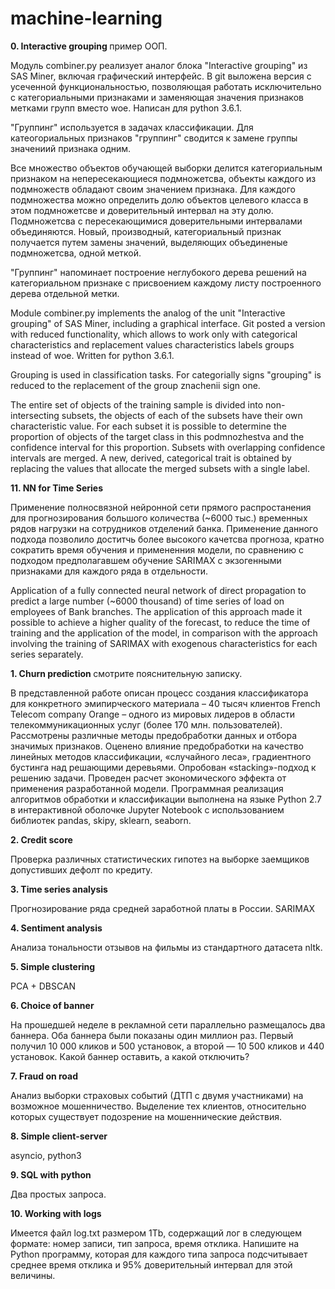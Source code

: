 # machine-learning
 <b>0. Interactive grouping </b>   пример ООП. 

Модуль combiner.py реализует аналог блока "Interactive grouping" из SAS Miner, включая графический интерфейс.
В git выложена версия с усеченной функциональностью, позволяющая работать исключительно с категориальными признаками и заменяющая значения признаков метками групп вместо woe. Написан для python 3.6.1.

"Группинг" используется в задачах классификации. Для катеогориальных признаков "группинг" сводится к замене группы значениий признака одним. 

Все множество объектов обучающей выборки делится категориальным признаком на непересекающиеся подмножетсва, объекты каждого из подмножеств обладают своим значением признака. Для каждого подмножества можно определить долю объектов целевого класса в этом подмножетсве и доверительный интервал на эту долю. Подмножетсва с пересекающимися доверительными интервалами объединяются. Новый, производный, категориальный признак получается путем замены значений, выделяющих объединеные подмножетсва, одной меткой. 

"Группинг" напоминает построение неглубокого дерева решений на категориальном признаке с присвоением каждому листу построенного дерева отдельной метки.  

Module combiner.py implements the analog of the unit "Interactive grouping" of SAS Miner, including a graphical interface. Git posted a version with reduced functionality, which allows to work only with categorical characteristics and replacement values characteristics labels groups instead of woe. Written for python 3.6.1.

Grouping is used in classification tasks. For categorially signs "grouping" is reduced to the replacement of the group znachenii sign one.

The entire set of objects of the training sample is divided into non-intersecting subsets, the objects of each of the subsets have their own characteristic value. For each subset it is possible to determine the proportion of objects of the target class in this podmnozhestva and the confidence interval for this proportion. Subsets with overlapping confidence intervals are merged. A new, derived, categorical trait is obtained by replacing the values that allocate the merged subsets with a single label.

 <b>11. NN for Time Series </b>

Применение полносвязной нейронной сети прямого распростанения для прогнозирования большого количества (~6000 тыс.) временных рядов нагрузки на сотрудников отделений банка. Применение данного подхода позволило доститчь более высокого качетсва прогноза,  кратно сократить время обучения и примененния модели, по сравнению с подходом предполагавшем обучение SARIMAX c экзогенными признаками для каждого ряда в отдельности.  

Application of a fully connected neural network of direct propagation to predict a large number (~6000 thousand) of time series of load on employees of Bank branches. The application of this approach made it possible to achieve a higher quality of the forecast, to reduce the time of training and the application of the model, in comparison with the approach involving the training of SARIMAX with exogenous characteristics for each series separately.

 <b>1. Churn prediction </b>  смотрите пояснительную записку. 

В представленной работе описан процесс создания классификатора для конкретного  эмипирческого материала –  40 тысяч клиентов French Telecom company Orange – одного из мировых лидеров в области телекоммуникационных услуг (более 170 млн. пользователей). Рассмотрены различные методы предобработки данных и отбора значимых признаков. Оценено влияние предобработки на качество линейных методов классификации,  «случайного леса», градиентного бустинга над решающими деревьями. Опробован «stacking»-подход к решению задачи. Проведен расчет экономического эффекта от применения разработанной модели.
Программная реализация алгоритмов обработки и классификации выполнена на языке Python 2.7 в интерактивной оболочке Jupyter Notebook c использованием библиотек pandas, skipy, sklearn, seaborn. 

<b>2. Credit score </b>

Проверка различных статистических гипотез на выборке заемщиков допустивших дефолт по кредиту. 

<b>3. Time series analysis </b>

Прогнозирование ряда средней заработной платы в России.
SARIMAX

<b>4. Sentiment analysis </b>

Анализа тональности отзывов на фильмы из стандартного датасета nltk.

<b>5. Simple clustering </b>

PCA + DBSCAN

<b>6. Choice of banner </b>

На прошедшей неделе в рекламной сети параллельно размещалось два баннера. Оба баннера были показаны один миллион раз. Первый получил 10 000 кликов и 500 установок, а второй — 10 500 кликов и 440 установок. Какой баннер оставить, а какой отключить? 

<b>7. Fraud on road </b>

Анализ выборки страховых событий (ДТП с двумя участниками) на возможное мошенничество. Выделение тех клиентов, относительно которых существует подозрение на мошеннические действия.

<b>8. Simple client-server </b>

asyncio, python3

<b>9. SQL with python </b>

Два простых запроса. 

<b>10. Working with logs </b>

Имеется файл log.txt размером 1Tb, содержащий лог в следующем формате: номер записи, тип запроса, время отклика. 
Напишите на Python программу, которая для каждого типа запроса подсчитывает среднее время отклика и 95% доверительный интервал для этой величины.
